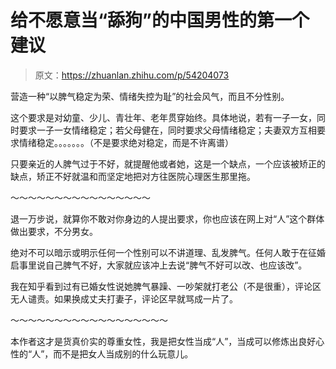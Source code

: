 # 给不愿意当“舔狗”的中国男性的第一个建议

> 原文：<https://zhuanlan.zhihu.com/p/54204073>

营造一种“以脾气稳定为荣、情绪失控为耻”的社会风气，而且不分性别。

这个要求是对幼童、少儿、青壮年、老年贯穿始终。具体地说，若有一子一女，同时要求一子一女情绪稳定；若父母健在，同时要求父母情绪稳定；夫妻双方互相要求情绪稳定。。。。。。。（不是要求绝对稳定，而是不许离谱）

只要亲近的人脾气过于不好，就提醒他或者她，这是一个缺点，一个应该被矫正的缺点，矫正不好就温和而坚定地把对方往医院心理医生那里拖。

～～～～～～～～～～～～～～～～

退一万步说，就算你不敢对你身边的人提出要求，你也应该在网上对“人”这个群体做出要求，不分男女。

绝对不可以暗示或明示任何一个性别可以不讲道理、乱发脾气。任何人敢于在征婚启事里说自己脾气不好，大家就应该冲上去说“脾气不好可以改、也应该改”。

我在知乎看到过有已婚女性说她脾气暴躁、一吵架就打老公（不是很重），评论区无人谴责。如果换成丈夫打妻子，评论区早就骂成一片了。

～～～～～～～～～～～～～～～～～～

本作者这才是货真价实的尊重女性，我是把女性当成“人”，当成可以修炼出良好心性的“人”，而不是把女人当成别的什么玩意儿。